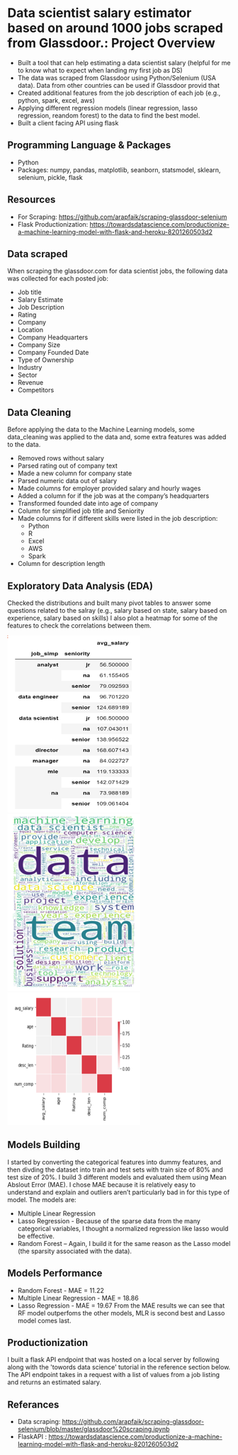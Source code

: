 # Data scientist salary estimator based on around 1000 jobs scraped from Glassdoor.: Project Overview
* Built a tool that can help estimating a data scientist salary (helpful for me to know what to expect when landing my first job as DS)
* The data was scraped from Glassdoor using Python/Selenium (USA data). Data from other countries can be used if Glassdoor provid that
* Created additional features from the job description of each job (e.g., python, spark, excel, aws)
* Applying different regression models (linear regression, lasso regression, reandom forest) to the data to find the best model.
* Built a client facing API using flask 

## Programming Language & Packages
* Python
* Packages: numpy, pandas, matplotlib, seanborn, statsmodel, sklearn, selenium, pickle, flask

## Resources
* For Scraping: https://github.com/arapfaik/scraping-glassdoor-selenium 
* Flask Productionization: https://towardsdatascience.com/productionize-a-machine-learning-model-with-flask-and-heroku-8201260503d2

## Data scraped
When scraping the glassdoor.com for data scientist jobs, the following data was collected for each posted job:
* Job title
* Salary Estimate
* Job Description
* Rating
* Company
* Location
* Company Headquarters
* Company Size
* Company Founded Date
* Type of Ownership
* Industry
* Sector
* Revenue
* Competitors

## Data Cleaning
Before applying the data to the Machine Learning models, some data_cleaning was applied to the data and, some extra features was added to the data.
* Removed rows without salary
* Parsed rating out of company text
* Made a new column for company state
* Parsed numeric data out of salary
* Made columns for employer provided salary and hourly wages
* Added a column for if the job was at the company’s headquarters
* Transformed founded date into age of company
* Column for simplified job title and Seniority
* Made columns for if different skills were listed in the job description:
  * Python
  * R
  * Excel
  * AWS
  * Spark
* Column for description length

## Exploratory Data Analysis (EDA)
Checked the distributions and built many pivot tables to answer some questions related to the salray (e.g., salary based on state, salary based on experience, salary based on skills)
I also plot a heatmap for some of the features to check the correlations between them.

<img src="pivot.png" width="300" height="400"> <img src="discription.png" width="300" height="400"> <img src="heatmap.png" width="300" height="300"> 

## Models Building
I started by converting the categorical features into dummy features, and then divding the dataset into train and test sets with train size of 80% and test size of 20%.
I build 3 different models and evaluated them using Mean Abslout Error (MAE). I chose MAE because it is relatively easy to understand and explain and outliers aren’t particularly bad in for this type of model.
The models are:
* Multiple Linear Regression
* Lasso Regression - Because of the sparse data from the many categorical variables, I thought a normalized regression like lasso would be effective.
* Random Forest – Again, I build it for the same reason as the Lasso model (the sparsity associated with the data).

## Models Performance
* Random Forest - MAE = 11.22
* Multiple Linear Regression - MAE = 18.86
* Lasso Regression - MAE = 19.67
From the MAE results we can see that RF model outperfoms the other models, MLR is second best and Lasso model comes last.

## Productionization
I built a flask API endpoint that was hosted on a local server by following along with the 'towords data science' tutorial in the reference section below. The API endpoint takes in a request with a list of values from a job listing and returns an estimated salary.

## Referances
* Data scraping: https://github.com/arapfaik/scraping-glassdoor-selenium/blob/master/glassdoor%20scraping.ipynb
* FlaskAPI : https://towardsdatascience.com/productionize-a-machine-learning-model-with-flask-and-heroku-8201260503d2


